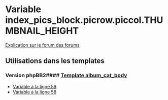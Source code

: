 # Variable index_pics_block.picrow.piccol.THUMBNAIL_HEIGHT
[Explication sur le forum des forums](http://forum.forumactif.com/t294113-listing-des-variables#index_pics_block.picrow.piccol.THUMBNAIL_HEIGHT)
## Utilisations dans les templates
### Version phpBB2#### [Template album_cat_body](subsilver/album_cat_body.md)
* [Variable à la ligne 58](../subsilver/album_cat_body.tpl#L58)
* [Variable à la ligne 58](../subsilver/album_cat_body.tpl#L58)